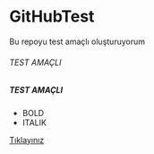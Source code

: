 # GitHubTest
Bu repoyu test amaçlı oluşturuyorum

###### TEST AMAÇLI
##### TEST AMAÇLI

* BOLD
* ITALIK

[Tıklayınız](https://www.google.com)
